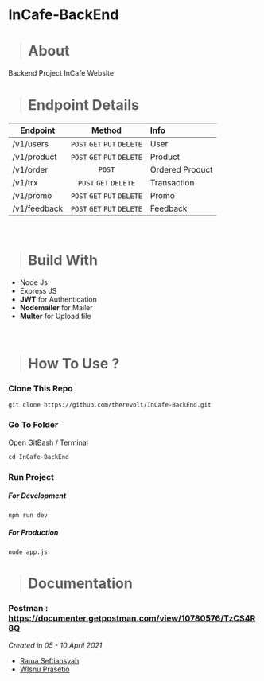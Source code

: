 # InCafe-BackEnd

># About
Backend Project InCafe Website

># Endpoint Details
| Endpoint      | Method           | Info |
| ------------- |:-------------:|:---|
| /v1/users  | `POST` `GET` `PUT` `DELETE` | User |
| /v1/product | `POST` `GET` `PUT` `DELETE` | Product |
| /v1/order | `POST` | Ordered Product |
| /v1/trx | `POST` `GET` `DELETE` | Transaction |
| /v1/promo | `POST` `GET` `PUT` `DELETE` | Promo |
| /v1/feedback | `POST` `GET` `PUT` `DELETE` | Feedback |

<br>

># Build With

* Node Js
* Express JS
* **JWT** for Authentication
* **Nodemailer** for Mailer
* **Multer** for Upload file

<br>

># How To Use ?
### Clone This Repo
```
git clone https://github.com/therevolt/InCafe-BackEnd.git
```
### Go To Folder
Open GitBash / Terminal
```
cd InCafe-BackEnd
```
### Run Project
##### For Development
```
npm run dev
```
##### For Production
```
node app.js
```

># Documentation
### Postman : https://documenter.getpostman.com/view/10780576/TzCS4R8Q
*Created in 05 - 10 April 2021* 
- [Rama Seftiansyah](https://github.com/therevolt)
- [WIsnu Prasetio](https://github.com/prasetioad)
